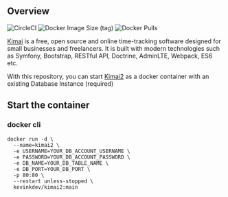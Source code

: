## Overview
![CircleCI](https://img.shields.io/circleci/build/github/kevinkdev/kimai2-docker/main) ![Docker Image Size (tag)](https://img.shields.io/docker/image-size/kevinkdev/kimai2/main) ![Docker Pulls](https://img.shields.io/docker/pulls/kevinkdev/kimai2) 

[Kimai](https://github.com/kevinpapst/kimai2) is a free, open source and online time-tracking software designed for small businesses and freelancers. It is built with modern technologies such as Symfony, Bootstrap, RESTful API, Doctrine, AdminLTE, Webpack, ES6 etc.

With this repository, you can start [Kimai2](https://github.com/kevinpapst/kimai2) as a docker container with an existing Database Instance (required)



## Start the container
### docker cli
```
docker run -d \
  --name=kimai2 \
  -e USERNAME=YOUR_DB_ACCOUNT_USERNAME \
  -e PASSWORD=YOUR_DB_ACCOUNT_PASSWORD \
  -e DB_NAME=YOUR_DB_TABLE_NAME \
  -e DB_PORT=YOUR_DB_PORT \
  -p 80:80 \
  --restart unless-stopped \
  kevinkdev/kimai2:main
```
